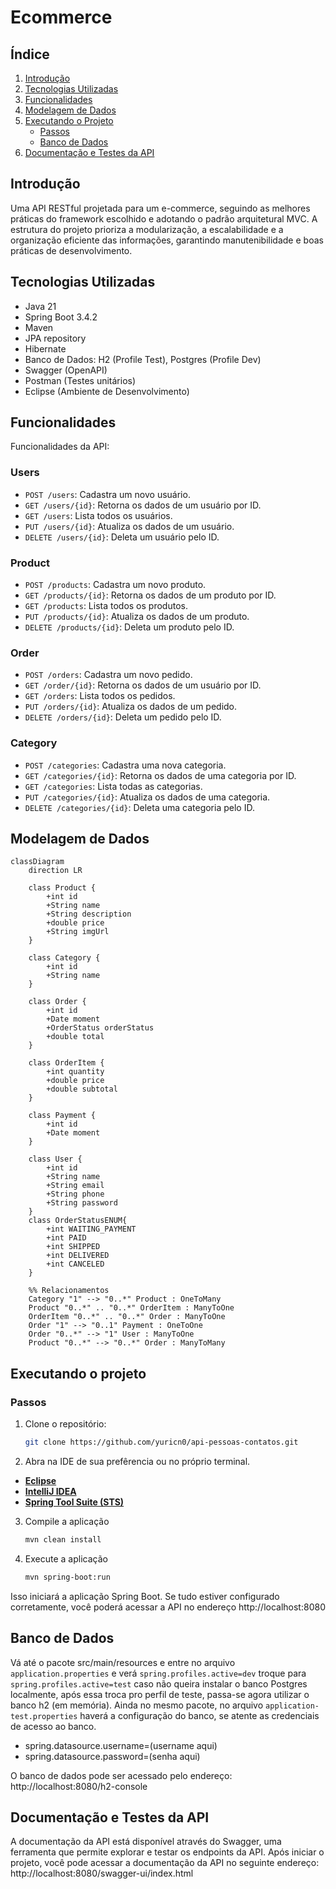 # Ecommerce 

## Índice
1. [Introdução](#introdução)
2. [Tecnologias Utilizadas](#tecnologias-utilizadas)
3. [Funcionalidades](#funcionalidades)
4. [Modelagem de Dados](#modelagem-de-dados)
5. [Executando o Projeto](#executando-o-projeto)
   - [Passos](#passos)
   - [Banco de Dados](#banco-de-dados)
6. [Documentação e Testes da API](#documentação-e-testes-da-api)

## Introdução
Uma API RESTful projetada para um e-commerce, seguindo as melhores práticas do framework escolhido e adotando o padrão arquitetural MVC. A estrutura do projeto prioriza a modularização, a escalabilidade e a organização eficiente das informações, garantindo manutenibilidade e boas práticas de desenvolvimento.

## Tecnologias Utilizadas
- Java 21
- Spring Boot 3.4.2
- Maven
- JPA repository 
- Hibernate
- Banco de Dados: H2 (Profile Test), Postgres (Profile Dev)
- Swagger (OpenAPI)
- Postman (Testes unitários)
- Eclipse (Ambiente de Desenvolvimento) 

## Funcionalidades
Funcionalidades da API:

### Users
- `POST /users`: Cadastra um novo usuário.
- `GET /users/{id}`: Retorna os dados de um usuário por ID.
- `GET /users`: Lista todos os usuários.
- `PUT /users/{id}`: Atualiza os dados de um usuário.
- `DELETE /users/{id}`: Deleta um usuário pelo ID.

### Product
- `POST /products`: Cadastra um novo produto.
- `GET /products/{id}`: Retorna os dados de um produto por ID.
- `GET /products`: Lista todos os produtos.
- `PUT /products/{id}`: Atualiza os dados de um produto.
- `DELETE /products/{id}`: Deleta um produto pelo ID.

### Order
- `POST /orders`: Cadastra um novo pedido.
- `GET /order/{id}`: Retorna os dados de um usuário por ID.
- `GET /orders`: Lista todos os pedidos.
- `PUT /orders/{id}`: Atualiza os dados de um pedido.
- `DELETE /orders/{id}`: Deleta um pedido pelo ID.

### Category
- `POST /categories`: Cadastra uma nova categoria.
- `GET /categories/{id}`: Retorna os dados de uma categoria por ID.
- `GET /categories`: Lista todas as categorias.
- `PUT /categories/{id}`: Atualiza os dados de uma categoria.
- `DELETE /categories/{id}`: Deleta uma categoria pelo ID.

## Modelagem de Dados

```mermaid
classDiagram
    direction LR

    class Product {
        +int id
        +String name
        +String description
        +double price
        +String imgUrl
    }

    class Category {
        +int id
        +String name
    }

    class Order {
        +int id
        +Date moment
        +OrderStatus orderStatus
        +double total
    }

    class OrderItem {
        +int quantity
        +double price
        +double subtotal
    }

    class Payment {
        +int id
        +Date moment
    }

    class User {
        +int id
        +String name
        +String email
        +String phone
        +String password
    }
    class OrderStatusENUM{
        +int WAITING_PAYMENT
        +int PAID
        +int SHIPPED
        +int DELIVERED
        +int CANCELED
    }  

    %% Relacionamentos
    Category "1" --> "0..*" Product : OneToMany
    Product "0..*" .. "0..*" OrderItem : ManyToOne
    OrderItem "0..*" .. "0..*" Order : ManyToOne
    Order "1" --> "0..1" Payment : OneToOne
    Order "0..*" --> "1" User : ManyToOne
    Product "0..*" --> "0..*" Order : ManyToMany
```

## Executando o projeto

### Passos
1. Clone o repositório:
   ```bash
   git clone https://github.com/yuricn0/api-pessoas-contatos.git 

2. Abra na IDE de sua prefêrencia ou no próprio terminal.
- **[Eclipse](https://eclipseide.org/)**
- **[IntelliJ IDEA](https://www.jetbrains.com/idea/download/?section=windows)**
- **[Spring Tool Suite (STS)](https://spring.io/tools)**

3. Compile a aplicação

   ```bash
   mvn clean install
   
4. Execute a aplicação

   ```bash
   mvn spring-boot:run
   
Isso iniciará a aplicação Spring Boot. Se tudo estiver configurado corretamente, você poderá acessar a API no endereço http://localhost:8080

## Banco de Dados

Vá até o pacote src/main/resources e entre no arquivo `application.properties` e verá `spring.profiles.active=dev` troque para `spring.profiles.active=test` caso não queira instalar o banco Postgres localmente, após essa troca pro perfil de teste, passa-se agora utilizar o banco h2 (em memória). Ainda no mesmo pacote, no arquivo `application-test.properties` haverá a configuração do banco, se atente as credenciais de acesso ao banco.

- spring.datasource.username=(username aqui)
- spring.datasource.password=(senha aqui)

O banco de dados pode ser acessado pelo endereço: http://localhost:8080/h2-console 

## Documentação e Testes da API 

A documentação da API está disponível através do Swagger, uma ferramenta que permite explorar e testar os endpoints da API.
Após iniciar o projeto, você pode acessar a documentação da API no seguinte endereço: http://localhost:8080/swagger-ui/index.html 

